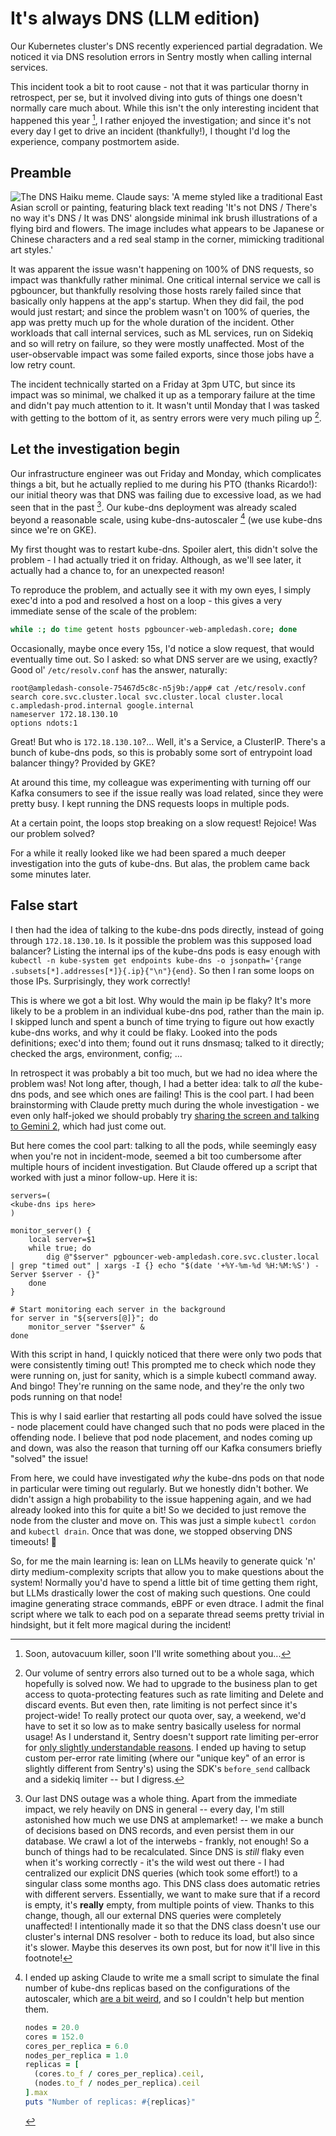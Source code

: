 # It's always DNS (LLM edition)

Our Kubernetes cluster's DNS recently experienced partial degradation.
We noticed it via DNS resolution errors in Sentry mostly when calling
internal services.

This incident took a bit to root cause - not that it was particular
thorny in retrospect, per se, but it involved diving into guts of things
one doesn't normally care much about. While this isn't the only
interesting incident that happened this year [^1], I rather enjoyed the
investigation; and since it's not every day I get to drive an incident
(thankfully!), I thought I'd log the experience, company postmortem
aside.

## Preamble

![The DNS Haiku meme. Claude says: 'A meme styled like a traditional
East Asian scroll or painting, featuring black text reading 'It's not
DNS / There's no way it's DNS / It was DNS' alongside minimal ink brush
illustrations of a flying bird and flowers. The image includes what
appears to be Japanese or Chinese characters and a red seal stamp in the
corner, mimicking traditional art styles.'](assets/always-dns.jpg)

It was apparent the issue wasn't happening on 100% of DNS requests, so
impact was thankfully rather minimal. One critical internal service we
call is pgbouncer, but thankfully resolving those hosts rarely failed
since that basically only happens at the app's startup. When they did
fail, the pod would just restart; and since the problem wasn't on 100%
of queries, the app was pretty much up for the whole duration of the
incident. Other workloads that call internal services, such as ML
services, run on Sidekiq and so will retry on failure, so they were
mostly unaffected. Most of the user-observable impact was some failed
exports, since those jobs have a low retry count.

The incident technically started on a Friday at 3pm UTC, but since its
impact was so minimal, we chalked it up as a temporary failure at the
time and didn't pay much attention to it. It wasn't until Monday that I
was tasked with getting to the bottom of it, as sentry errors were very
much piling up [^2].

## Let the investigation begin

Our infrastructure engineer was out Friday and Monday, which complicates
things a bit, but he actually replied to me during his PTO (thanks
Ricardo!): our initial theory was that DNS was failing due to excessive
load, as we had seen that in the past [^3]. Our kube-dns deployment was
already scaled beyond a reasonable scale, using kube-dns-autoscaler [^4]
(we use kube-dns since we're on GKE).

My first thought was to restart kube-dns. Spoiler alert, this didn't
solve the problem - I had actually tried it on friday. Although, as
we'll see later, it actually had a chance to, for an unexpected reason!

To reproduce the problem, and actually see it with my own eyes, I simply
exec'd into a pod and resolved a host on a loop - this gives a very
immediate sense of the scale of the problem:

``` bash
while :; do time getent hosts pgbouncer-web-ampledash.core; done
```

Occasionally, maybe once every 15s, I'd notice a slow request, that
would eventually time out. So I asked: so what DNS server are we using,
exactly? Good ol' `/etc/resolv.conf` has the answer, naturally:

``` plaintext
root@ampledash-console-75467d5c8c-n5j9b:/app# cat /etc/resolv.conf
search core.svc.cluster.local svc.cluster.local cluster.local c.ampledash-prod.internal google.internal
nameserver 172.18.130.10
options ndots:1
```

Great! But who is `172.18.130.10`?... Well, it's a Service, a ClusterIP.
There's a bunch of kube-dns pods, so this is probably some sort of
entrypoint load balancer thingy? Provided by GKE?

At around this time, my colleague was experimenting with turning off our
Kafka consumers to see if the issue really was load related, since they
were pretty busy. I kept running the DNS requests loops in multiple
pods.

At a certain point, the loops stop breaking on a slow request! Rejoice!
Was our problem solved?

For a while it really looked like we had been spared a much deeper
investigation into the guts of kube-dns. But alas, the problem came back
some minutes later.

## False start

I then had the idea of talking to the kube-dns pods directly, instead of
going through `172.18.130.10`. Is it possible the problem was this
supposed load balancer? Listing the internal ips of the kube-dns pods is
easy enough with
`kubectl -n kube-system get endpoints kube-dns -o jsonpath='{range .subsets[*].addresses[*]}{.ip}{"\n"}{end}`.
So then I ran some loops on those IPs. Surprisingly, they work
correctly!

This is where we got a bit lost. Why would the main ip be flaky? It's
more likely to be a problem in an individual kube-dns pod, rather than
the main ip. I skipped lunch and spent a bunch of time trying to figure
out how exactly kube-dns works, and why it could be flaky. Looked into
the pods definitions; exec'd into them; found out it runs dnsmasq;
talked to it directly; checked the args, environment, config; ...

In retrospect it was probably a bit too much, but we had no idea where
the problem was! Not long after, though, I had a better idea: talk to
*all* the kube-dns pods, and see which ones are failing! This is the
cool part. I had been brainstorming with Claude pretty much during the
whole investigation - we even only half-joked we should probably try
[sharing the screen and talking to Gemini
2](https://aistudio.google.com/app/live), which had just come out.

But here comes the cool part: talking to all the pods, while seemingly
easy when you're not in incident-mode, seemed a bit too cumbersome after
multiple hours of incident investigation. But Claude offered up a script
that worked with just a minor follow-up. Here it is:

``` shell
servers=(
<kube-dns ips here>
)

monitor_server() {
    local server=$1
    while true; do
        dig @"$server" pgbouncer-web-ampledash.core.svc.cluster.local | grep "timed out" | xargs -I {} echo "$(date '+%Y-%m-%d %H:%M:%S') - Server $server - {}"
    done
}

# Start monitoring each server in the background
for server in "${servers[@]}"; do
    monitor_server "$server" &
done
```

With this script in hand, I quickly noticed that there were only two
pods that were consistently timing out! This prompted me to check which
node they were running on, just for sanity, which is a simple kubectl
command away. And bingo! They're running on the same node, and they're
the only two pods running on that node!

This is why I said earlier that restarting all pods could have solved
the issue - node placement could have changed such that no pods were
placed in the offending node. I believe that pod node placement, and
nodes coming up and down, was also the reason that turning off our Kafka
consumers briefly "solved" the issue!

From here, we could have investigated *why* the kube-dns pods on that
node in particular were timing out regularly. But we honestly didn't
bother. We didn't assign a high probability to the issue happening
again, and we had already looked into this for quite a bit! So we
decided to just remove the node from the cluster and move on. This was
just a simple `kubectl cordon` and `kubectl drain`. Once that was done,
we stopped observing DNS timeouts! 🥳

So, for me the main learning is: lean on LLMs heavily to generate quick
'n' dirty medium-complexity scripts that allow you to make questions
about the system! Normally you'd have to spend a little bit of time
getting them right, but LLMs drastically lower the cost of making such
questions. One could imagine generating strace commands, eBPF or even
dtrace. I admit the final script where we talk to each pod on a separate
thread seems pretty trivial in hindsight, but it felt more magical
during the incident!

[^1]: Soon, autovacuum killer, soon I'll write something about you...

[^2]: Our volume of sentry errors also turned out to be a whole saga,
    which hopefully is solved now. We had to upgrade to the business
    plan to get access to quota-protecting features such as rate
    limiting and Delete and discard events. But even then, rate limiting
    is not perfect since it's project-wide! To really protect our quota
    over, say, a weekend, we'd have to set it so low as to make sentry
    basically useless for normal usage! As I understand it, Sentry
    doesn't support rate limiting per-error for [only slightly
    understandable
    reasons](https://github.com/getsentry/sentry/issues/60453#issuecomment-1841300021).
    I ended up having to setup custom per-error rate limiting (where our
    "unique key" of an error is slightly different from Sentry's) using
    the SDK's `before_send` callback and a sidekiq limiter -- but I
    digress.

[^3]: Our last DNS outage was a whole thing. Apart from the immediate
    impact, we rely heavily on DNS in general -- every day, I'm still
    astonished how much we use DNS at amplemarket! -- we make a bunch of
    decisions based on DNS records, and even persist them in our
    database. We crawl a lot of the interwebs - frankly, not enough! So
    a bunch of things had to be recalculated. Since DNS is *still* flaky
    even when it's working correctly - it's the wild west out there - I
    had centralized our explicit DNS queries (which took some effort!)
    to a singular class some months ago. This DNS class does automatic
    retries with different servers. Essentially, we want to make sure
    that if a record is empty, it's **really** empty, from multiple
    points of view. Thanks to this change, though, all our external DNS
    queries were completely unaffected! I intentionally made it so that
    the DNS class doesn't use our cluster's internal DNS resolver - both
    to reduce its load, but also since it's slower. Maybe this deserves
    its own post, but for now it'll live in this footnote!

[^4]: I ended up asking Claude to write me a small script to simulate
    the final number of kube-dns replicas based on the configurations of
    the autoscaler, which [are a bit
    weird](https://kubernetes.io/docs/tasks/administer-cluster/dns-horizontal-autoscaling/),
    and so I couldn't help but mention them.

    ``` ruby
    nodes = 20.0
    cores = 152.0
    cores_per_replica = 6.0
    nodes_per_replica = 1.0
    replicas = [
      (cores.to_f / cores_per_replica).ceil,
      (nodes.to_f / nodes_per_replica).ceil
    ].max
    puts "Number of replicas: #{replicas}"
    ```
